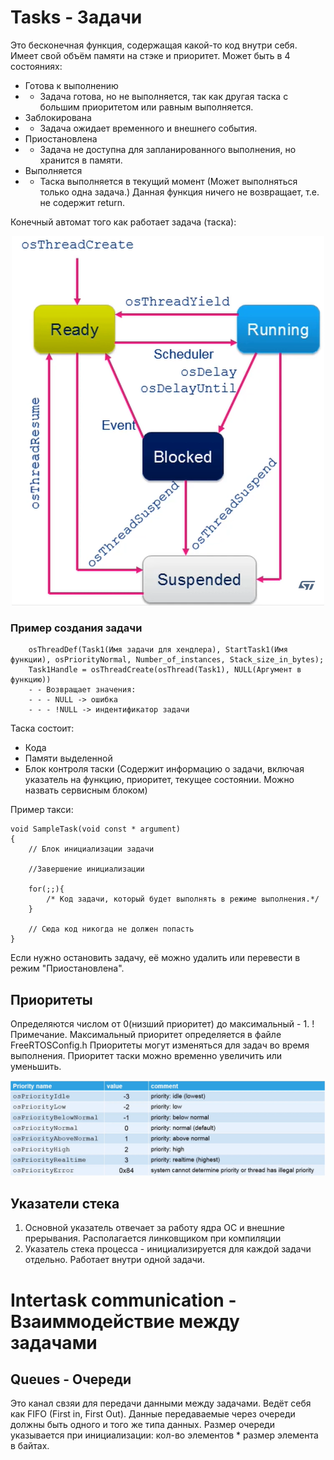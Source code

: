 # Tasks - Задачи
Это бесконечная функция, содержащая какой-то код внутри себя. Имеет свой объём памяти на стэке и приоритет. Может быть в 4 состояниях:
- Готова к выполнению 
- - Задача готова, но не выполняется, так как другая таска с большим приоритетом или равным выполняется.
- Заблокирована
- - Задача ожидает временного и внешнего события.
- Приостановлена
- - Задача не доступна для запланированного выполнения, но хранится в памяти.
- Выполняется
- - Таска выполняется в текущий момент (Может выполняться только одна задача.)
Данная функция ничего не возвращает, т.е. не содержит return. 

Конечный автомат того как работает задача (таска):
<p align="center">
  <img src=./data/sm_task.png />
</p>

### Пример создания задачи
```
    osThreadDef(Task1(Имя задачи для хендлера), StartTask1(Имя функции), osPriorityNormal, Number_of_instances, Stack_size_in_bytes);
    Task1Handle = osThreadCreate(osThread(Task1), NULL(Аргумент в функцию))  
    - - Возвращает значения:
    - - - NULL -> ошибка
    - - - !NULL -> индентификатор задачи
```




Таска состоит:
-  Кода  
- Памяти выделенной 
- Блок контроля таски (Содержит информацию о задачи, включая указатель на функцию, приоритет, текущее состоянии. Можно назвать сервисным блоком)

Пример такси:
```
void SampleTask(void const * argument)
{
    // Блок инициализации задачи

    //Завершение инициализации

    for(;;){
        /* Код задачи, который будет выполнять в режиме выполнения.*/
    }

    // Сюда код никогда не должен попасть
}
```
Если нужно остановить задачу, её можно удалить или перевести в режим "Приостановлена".

## Приоритеты
Определяются числом от 0(низший приоритет) до максимальный - 1. 
! Примечание. Максимальный приоритет определяется в файле FreeRTOSConfig.h
Приоритеты могут изменяться для задач во время выполнения. Приоритет таски можно временно увеличить или уменьшить.
<p align="center">
  <img src=./data/priorities.png />
</p>

## Указатели стека
1. Основной указатель отвечает за работу ядра ОС и внешние прерывания. Располагается линковщиком при компиляции
2. Указатель стека процесса - инициализируется для каждой задачи отдельно. Работает внутри одной задачи.

# Intertask communication - Взаиммодействие между задачами
## Queues - Очереди
Это канал свзяи для передачи данными между задачами. Ведёт себя как FIFO (First in, First Out). Данные передаваемые через очереди должны быть одного и того же типа данных.
Размер очереди указывается при инициализации: кол-во элементов * размер элемента в байтах.